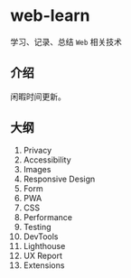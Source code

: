# web-learn
学习、记录、总结 `Web` 相关技术

## 介绍
闲暇时间更新。

## 大纲
1. Privacy
1. Accessibility
1. Images
1. Responsive Design
1. Form
1. PWA
1. CSS
1. Performance
1. Testing
1. DevTools
1. Lighthouse
1. UX Report
1. Extensions
